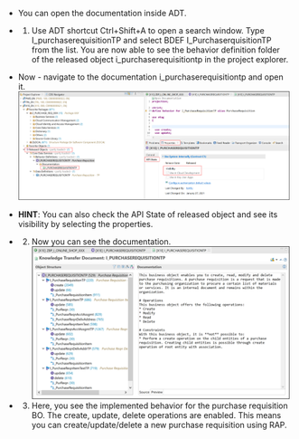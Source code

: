 
- You can open the documentation inside ADT.

- 1.	Use ADT shortcut Ctrl+Shift+A to open a search window. Type I_purchaserequisitionTP and select BDEF I_PurchaserquisitionTP from the list.
You are now able to see the behavior definition folder of the released object i_purchaserequisitiontp in the project explorer. 
- Now -  navigate to the documentation i_purchaserequisitiontp and open it.  
![Navigate to documentation](https://github.com/SAP-samples/teched2022-DT280/blob/954a5e2abf208b6d7cf6df02156b46ef93a2fd6d/RAP6xx/RAP610/ex2/images/documentation6.png)
- **HINT**: You can also check the API State of released object and see its visibility by selecting the properties.
- 2.	Now you can see the documentation.   
![Check documentation](https://github.com/SAP-samples/teched2022-DT280/blob/954a5e2abf208b6d7cf6df02156b46ef93a2fd6d/RAP6xx/RAP610/ex2/images/documentation7.png)
- 3. Here, you see the implemented behavior for the purchase requisition BO. The create, update, delete operations are enabled. This means you can create/update/delete a new purchase requisition using RAP.
